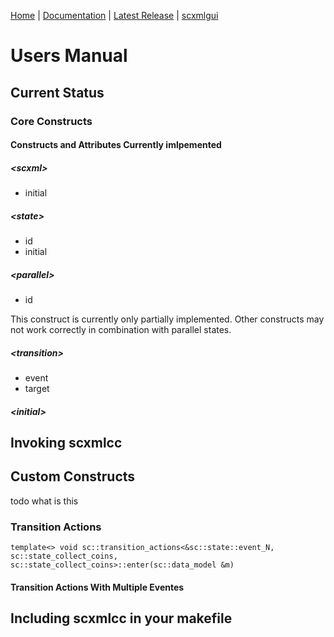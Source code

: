 [Home](https://github.com/jp-embedded/scxmlcc) | [Documentation](index.md) | [Latest Release](https://github.com/jp-embedded/scxmlcc/releases) | [scxmlgui](https://github.com/fmorbini/scxmlgui/)
# Users Manual
## Current Status
### Core Constructs
#### Constructs and Attributes Currently imlpemented
##### \<scxml\>
- initial


##### \<state\>
- id
- initial


##### \<parallel\>
- id


This construct is currently only partially implemented. Other constructs may not work correctly in combination with parallel states.
##### \<transition\>
- event
- target

##### \<initial\>
## Invoking scxmlcc
## Custom Constructs
todo what is this
### Transition Actions
```
template<> void sc::transition_actions<&sc::state::event_N, sc::state_collect_coins, sc::state_collect_coins>::enter(sc::data_model &m)	
```
#### Transition Actions With Multiple Eventes
## Including scxmlcc in your makefile
